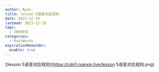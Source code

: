 ```yaml
---
author: Ryan
title: lesson 5语音对应规则
date: 2023-12-29
lastmod: 2023-12-29
tags:
  - 20000词
categories:
  - RootWords
expirationReminder:
  enable: true
---
```





![lesson 5语音对应规则](https://cdn1.ryanxin.live/lesson 5语音对应规则.png)
